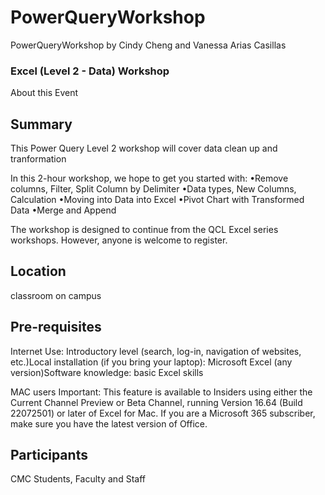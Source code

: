 # PowerQueryWorkshop
PowerQueryWorkshop by Cindy Cheng and Vanessa Arias Casillas

### Excel (Level 2 - Data) Workshop

About this Event

## Summary

This Power Query Level 2 workshop will cover data clean up and tranformation

In this 2-hour workshop, we hope to get you started with: 
•Remove columns, Filter, Split Column by Delimiter
•Data types, New Columns, Calculation
•Moving into Data into Excel
•Pivot Chart with Transformed Data
•Merge and Append

The workshop is designed to continue from the QCL Excel series workshops.  However, anyone is welcome to register.  

## Location

classroom on campus

## Pre-requisites

Internet Use: Introductory level (search, log-in, navigation of websites, etc.)Local installation (if you bring your laptop): Microsoft Excel (any version)Software knowledge: basic Excel skills

MAC users Important: This feature is available to Insiders using either the Current Channel Preview or Beta Channel, running Version 16.64 (Build 22072501) or later of Excel for Mac.  If you are a Microsoft 365 subscriber, make sure you have the latest version of Office.

## Participants

CMC Students, Faculty and Staff
